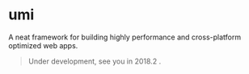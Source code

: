 # umi

A neat framework for building highly performance and cross-platform optimized web apps.

> Under development, see you in 2018.2 .

